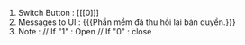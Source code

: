 1. Switch Button : [[[0]]]
2. Messages to UI : {{{Phần mềm đã thu hồi lại bản quyền.}}}
3. Note : // If "1" : Open // If "0" : close
